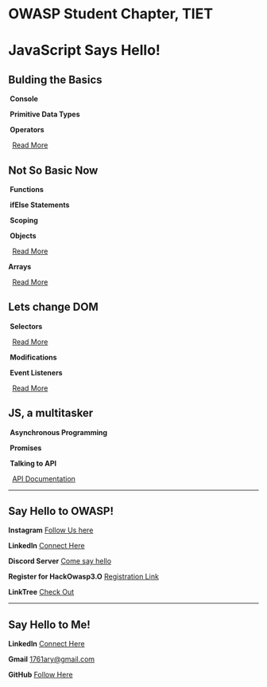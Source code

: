 # OWASP Student Chapter, TIET

# JavaScript Says Hello!

## Bulding the Basics

**&nbsp;Console**

**&nbsp;Primitive Data Types**

**&nbsp;Operators**

&nbsp;&nbsp;[Read More](https://developer.mozilla.org/en-US/docs/Web/JavaScript/Guide/Expressions_and_Operators)

## Not So Basic Now

**&nbsp;Functions**

**&nbsp;ifElse Statements**

**&nbsp;Scoping**

**&nbsp;Objects**

&nbsp;&nbsp;[Read More](https://developer.mozilla.org/en-US/docs/Web/JavaScript/Reference/Global_Objects/Object)

**Arrays**

&nbsp;&nbsp;[Read More](https://developer.mozilla.org/en-US/docs/Web/JavaScript/Reference/Global_Objects/Array)

## Lets change DOM

**&nbsp;Selectors**

&nbsp;&nbsp;[Read More](https://www.w3schools.com/cssref/css_selectors.asp)

**&nbsp;Modifications**

**&nbsp;Event Listeners**

&nbsp;&nbsp;[Read More](https://www.w3schools.com/jsref/dom_obj_event.asp)

## JS, a multitasker

**&nbsp;Asynchronous Programming**

**&nbsp;Promises**

**&nbsp;Talking to API**

&nbsp;&nbsp;[API Documentation](https://rickandmortyapi.com/documentation/#character)

---

## Say Hello to OWASP!

**Instagram** [Follow Us here](https://www.instagram.com/owasp_tiet/?hl=en)

**LinkedIn** [Connect Here](https://www.linkedin.com/company/owasp-tiet)

**Discord Server** [Come say hello](https://discord.gg/Qjj8prn)

**Register for HackOwasp3.O** [Registration Link](https://hackowasp.live/)

**LinkTree** [Check Out](https://linktr.ee/owaspThapar)

---

## Say Hello to Me!

**LinkedIn** [Connect Here](https://www.linkedin.com/in/aryaman-grover-77209b1a5/)

**Gmail** 1761ary@gmail.com

**GitHub** [Follow Here](https://github.com/Aryaman1706)

